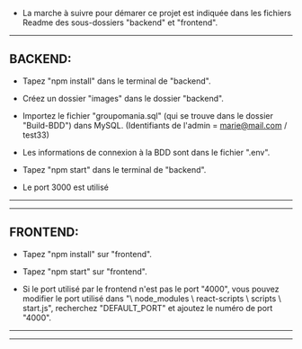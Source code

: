 - La marche à suivre pour démarer ce projet est indiquée dans les fichiers Readme des sous-dossiers "backend" et "frontend".

------------------------------------------------------------------------
BACKEND:
------------------------------------------------------------------------
- Tapez "npm install" dans le terminal de "backend".

- Créez un dossier "images" dans le dossier "backend".

- Importez le fichier "groupomania.sql" (qui se trouve dans le dossier "Build-BDD") dans MySQL. (Identifiants de l'admin = marie@mail.com / test33)

- Les informations de connexion à la BDD sont dans le fichier ".env".

- Tapez "npm start" dans le terminal de "backend".

- Le port 3000 est utilisé
------------------------------------------------------------------------

------------------------------------------------------------------------
FRONTEND:
------------------------------------------------------------------------
- Tapez "npm install" sur "frontend".

- Tapez "npm start" sur "frontend".

- Si le port utilisé par le frontend n'est pas le port "4000", vous pouvez modifier le port utilisé dans "\ node_modules \ react-scripts \ scripts \ start.js", recherchez "DEFAULT_PORT" et ajoutez le numéro de port "4000".
------------------------------------------------------------------------
------------------------------------------------------------------------